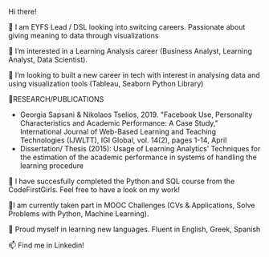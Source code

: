 Hi there!

👋 I am EYFS Lead / DSL looking into switcing careers. Passionate about giving meaning to data through visualizations 

👀 I’m interested in a Learning Analysis career (Business Analyst, Learning Analyst, Data Scientist).

💞️ I’m looking to built a new career in tech with interest in analysing data and using visualization tools (Tableau, Seaborn Python Library)

🌱RESEARCH/PUBLICATIONS
-	Georgia Sapsani & Nikolaos Tselios, 2019. "Facebook Use, Personality Characteristics and Academic Performance: A Case Study," International Journal of Web-Based Learning and Teaching Technologies (IJWLTT), IGI Global, vol. 14(2), pages 1-14, April
-	Dissertation/ Thesis (2015): Usage of Learning Analytics’ Techniques for the estimation of the academic performance in systems of handling the learning procedure

🌱 I have succesfully completed the Python and SQL course from the CodeFirstGirls.
    Feel free to have a look on my work!
    
🌱I am currently taken part in MOOC Challenges (CVs & Applications, Solve Problems with Python, Machine Learning).

🌱 Proud myself in learning new languages. Fluent in English, Greek, Spanish

📫 Find me in Linkedin! 


